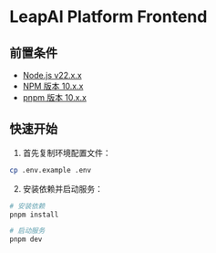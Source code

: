 # LeapAI Platform Frontend

## 前置条件

- [Node.js v22.x.x](https://nodejs.org/en)
- [NPM 版本 10.x.x](https://www.npmjs.com/)
- [pnpm 版本 10.x.x](https://pnpm.io/)

## 快速开始

1. 首先复制环境配置文件：

```bash
cp .env.example .env
```

2. 安装依赖并启动服务：

```bash
# 安装依赖
pnpm install

# 启动服务
pnpm dev
```
